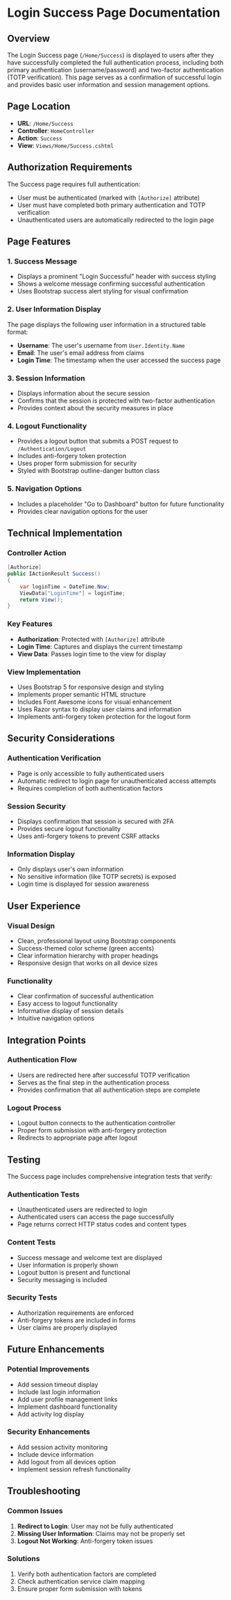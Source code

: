 # Login Success Page Documentation

## Overview

The Login Success page (`/Home/Success`) is displayed to users after they have successfully completed the full authentication process, including both primary authentication (username/password) and two-factor authentication (TOTP verification). This page serves as a confirmation of successful login and provides basic user information and session management options.

## Page Location

- **URL**: `/Home/Success`
- **Controller**: `HomeController`
- **Action**: `Success`
- **View**: `Views/Home/Success.cshtml`

## Authorization Requirements

The Success page requires full authentication:
- User must be authenticated (marked with `[Authorize]` attribute)
- User must have completed both primary authentication and TOTP verification
- Unauthenticated users are automatically redirected to the login page

## Page Features

### 1. Success Message
- Displays a prominent "Login Successful" header with success styling
- Shows a welcome message confirming successful authentication
- Uses Bootstrap success alert styling for visual confirmation

### 2. User Information Display
The page displays the following user information in a structured table format:
- **Username**: The user's username from `User.Identity.Name`
- **Email**: The user's email address from claims
- **Login Time**: The timestamp when the user accessed the success page

### 3. Session Information
- Displays information about the secure session
- Confirms that the session is protected with two-factor authentication
- Provides context about the security measures in place

### 4. Logout Functionality
- Provides a logout button that submits a POST request to `/Authentication/Logout`
- Includes anti-forgery token protection
- Uses proper form submission for security
- Styled with Bootstrap outline-danger button class

### 5. Navigation Options
- Includes a placeholder "Go to Dashboard" button for future functionality
- Provides clear navigation options for the user

## Technical Implementation

### Controller Action
```csharp
[Authorize]
public IActionResult Success()
{
    var loginTime = DateTime.Now;
    ViewData["LoginTime"] = loginTime;
    return View();
}
```

### Key Features
- **Authorization**: Protected with `[Authorize]` attribute
- **Login Time**: Captures and displays the current timestamp
- **View Data**: Passes login time to the view for display

### View Implementation
- Uses Bootstrap 5 for responsive design and styling
- Implements proper semantic HTML structure
- Includes Font Awesome icons for visual enhancement
- Uses Razor syntax to display user claims and information
- Implements anti-forgery token protection for the logout form

## Security Considerations

### Authentication Verification
- Page is only accessible to fully authenticated users
- Automatic redirect to login page for unauthenticated access attempts
- Requires completion of both authentication factors

### Session Security
- Displays confirmation that session is secured with 2FA
- Provides secure logout functionality
- Uses anti-forgery tokens to prevent CSRF attacks

### Information Display
- Only displays user's own information
- No sensitive information (like TOTP secrets) is exposed
- Login time is displayed for session awareness

## User Experience

### Visual Design
- Clean, professional layout using Bootstrap components
- Success-themed color scheme (green accents)
- Clear information hierarchy with proper headings
- Responsive design that works on all device sizes

### Functionality
- Clear confirmation of successful authentication
- Easy access to logout functionality
- Informative display of session details
- Intuitive navigation options

## Integration Points

### Authentication Flow
- Users are redirected here after successful TOTP verification
- Serves as the final step in the authentication process
- Provides confirmation that all authentication steps are complete

### Logout Process
- Logout button connects to the authentication controller
- Proper form submission with anti-forgery protection
- Redirects to appropriate page after logout

## Testing

The Success page includes comprehensive integration tests that verify:

### Authentication Tests
- Unauthenticated users are redirected to login
- Authenticated users can access the page successfully
- Page returns correct HTTP status codes and content types

### Content Tests
- Success message and welcome text are displayed
- User information is properly shown
- Logout button is present and functional
- Security messaging is included

### Security Tests
- Authorization requirements are enforced
- Anti-forgery tokens are included in forms
- User claims are properly displayed

## Future Enhancements

### Potential Improvements
- Add session timeout display
- Include last login information
- Add user profile management links
- Implement dashboard functionality
- Add activity log display

### Security Enhancements
- Add session activity monitoring
- Include device information
- Add logout from all devices option
- Implement session refresh functionality

## Troubleshooting

### Common Issues
1. **Redirect to Login**: User may not be fully authenticated
2. **Missing User Information**: Claims may not be properly set
3. **Logout Not Working**: Anti-forgery token issues

### Solutions
1. Verify both authentication factors are completed
2. Check authentication service claim mapping
3. Ensure proper form submission with tokens